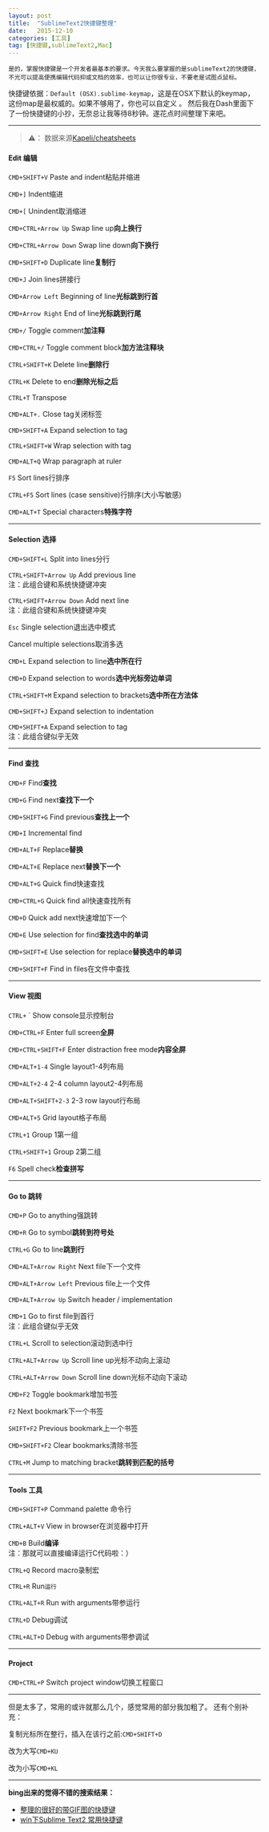 ```yaml
---
layout: post
title:  "SublimeText2快捷键整理"
date:   2015-12-10 
categories: [工具]
tag: [快捷键,sublimeText2,Mac]
---
```

	是的，掌握快捷键是一个开发者最基本的要求。今天我么要掌握的是sublimeText2的快捷键，不光可以提高便携编辑代码抑或文档的效率，也可以让你很专业，不要老是试图点鼠标。

快捷键依据：`Default (OSX).sublime-keymap`，这是在OSX下默认的keymap，这份map是最权威的。如果不够用了，你也可以自定义 。
然后我在Dash里面下了一份快捷键的小抄，无奈总让我等待8秒钟。遂花点时间整理下来吧。

------

> ⚠️： 数据来源[Kapeli/cheatsheets](https://github.com/Kapeli/cheatsheets#readme)

#### Edit 编辑

`CMD+SHIFT+V`
Paste and indent粘贴并缩进

`CMD+]`
Indent缩进

`CMD+[`
Unindent取消缩进

`CMD+CTRL+Arrow Up`
Swap line up**向上换行**

`CMD+CTRL+Arrow Down`
Swap line down**向下换行**

`CMD+SHIFT+D`
Duplicate line**复制行**

`CMD+J`
Join lines拼接行

`CMD+Arrow Left`
Beginning of line**光标跳到行首**

`CMD+Arrow Right`
End of line**光标跳到行尾**

`CMD+/`
Toggle comment**加注释**

`CMD+CTRL+/`
Toggle comment block**加方法注释块**

`CTRL+SHIFT+K`
Delete line**删除行**

`CTRL+K`
Delete to end**删除光标之后**

`CTRL+T`
Transpose


`CMD+ALT+.`
Close tag关闭标签

`CMD+SHIFT+A`
Expand selection to tag

`CTRL+SHIFT+W`
Wrap selection with tag

`CMD+ALT+Q`
Wrap paragraph at ruler

`F5`
Sort lines行排序

`CTRL+F5`
Sort lines (case sensitive)行排序(大小写敏感)

`CMD+ALT+T`
Special characters**特殊字符**
 

-------

#### Selection 选择

`CMD+SHIFT+L`
Split into lines分行

`CTRL+SHIFT+Arrow Up`
Add previous line  
注：此组合键和系统快捷键冲突

`CTRL+SHIFT+Arrow Down`
Add next line  
注：此组合键和系统快捷键冲突

`Esc`
Single selection退出选中模式

Cancel multiple selections取消多选

`CMD+L`
Expand selection to line**选中所在行**

`CMD+D`
Expand selection to words**选中光标旁边单词**

`CTRL+SHIFT+M`
Expand selection to brackets**选中所在方法体**

`CMD+SHIFT+J`
Expand selection to indentation

`CMD+SHIFT+A`
Expand selection to tag  
注：此组合键似乎无效


----------

#### Find 查找

`CMD+F`
Find**查找**

`CMD+G`
Find next**查找下一个**

`CMD+SHIFT+G`
Find previous**查找上一个**

`CMD+I`
Incremental find

`CMD+ALT+F`
Replace**替换**

`CMD+ALT+E`
Replace next**替换下一个**

`CMD+ALT+G`
Quick find快速查找

`CMD+CTRL+G`
Quick find all快速查找所有

`CMD+D`
Quick add next快速增加下一个

`CMD+E`
Use selection for find**查找选中的单词**

`CMD+SHIFT+E`
Use selection for replace**替换选中的单词**

`CMD+SHIFT+F`
Find in files在文件中查找

--------

#### View 视图

`CTRL+` `
Show console显示控制台

`CMD+CTRL+F`
Enter full screen**全屏**

`CMD+CTRL+SHIFT+F`
Enter distraction free mode**内容全屏**

`CMD+ALT+1-4`
Single layout1-4列布局

`CMD+ALT+2-4`
2-4 column layout2-4列布局

`CMD+ALT+SHIFT+2-3`
2-3 row layout行布局

`CMD+ALT+5`
Grid layout格子布局

`CTRL+1`
Group 1第一组

`CTRL+SHIFT+1`
Group 2第二组

`F6`
Spell check**检查拼写**

-------

#### Go to 跳转

`CMD+P`
Go to anything强跳转

`CMD+R`
Go to symbol**跳转到符号处**

`CTRL+G`
Go to line**跳到行**

`CMD+ALT+Arrow Right`
Next file下一个文件

`CMD+ALT+Arrow Left`
Previous file上一个文件

`CMD+ALT+Arrow Up`
Switch header / implementation

`CMD+1`
Go to first file到首行  
注：此组合键似乎无效

`CTRL+L`
Scroll to selection滚动到选中行

`CTRL+ALT+Arrow Up`
Scroll line up光标不动向上滚动

`CTRL+ALT+Arrow Down`
Scroll line down光标不动向下滚动

`CMD+F2`
Toggle bookmark增加书签

`F2`
Next bookmark下一个书签

`SHIFT+F2`
Previous bookmark上一个书签

`CMD+SHIFT+F2`
Clear bookmarks清除书签

`CTRL+M`
Jump to matching bracket**跳转到匹配的括号**

-------

#### Tools 工具


`CMD+SHIFT+P`
Command palette 命令行

`CTRL+ALT+V`
View in browser在浏览器中打开

`CMD+B`
Build**编译**  
注：那就可以直接编译运行C代码啦：）

`CTRL+Q`
Record macro录制宏

`CTRL+R`
Run`运行`

`CTRL+ALT+R`
Run with arguments带参运行

`CTRL+D`
Debug调试

`CTRL+ALT+D`
Debug with arguments带参调试

-------

#### Project

`CMD+CTRL+P`
Switch project window切换工程窗口

--------

但是太多了，常用的或许就那么几个，感觉常用的部分我加粗了。
还有个别补充：

复制光标所在整行，插入在该行之前:`CMD+SHIFT+D`

改为大写`CMD+KU`

改为小写`CMD+KL`

-------

**bing出来的觉得不错的搜索结果：**

- [整理的很好的带GIF图的快捷键](http://blog.jobbole.com/82527/)
- [win下Sublime Text2 常用快捷键](http://www.oschina.net/question/565065_70734)




 




